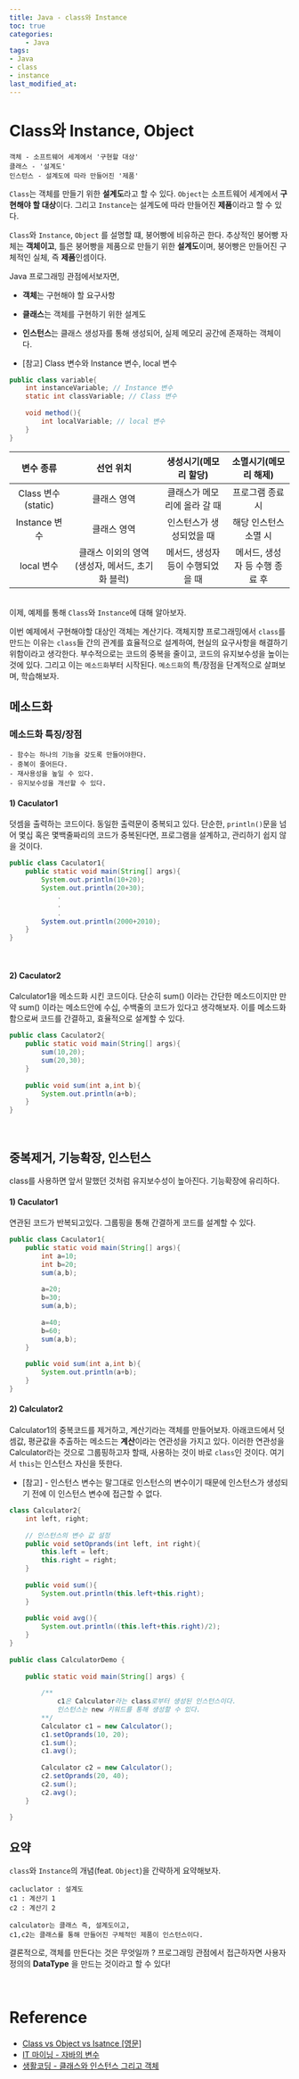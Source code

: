 ```yaml
---
title: Java - class와 Instance
toc: true
categories:	
    - Java
tags: 
- Java
- class
- instance
last_modified_at:
---
```




# Class와 Instance, Object

```
객체 - 소프트웨어 세계에서 '구현할 대상'
클래스 - '설계도'
인스턴스 - 설계도에 따라 만들어진 '제품'
```

`Class`는 객체를 만들기 위한 **설계도**라고 할 수 있다. `Object`는 소프트웨어 세계에서 **구현해야 할 대상**이다. 그리고 `Instance`는 설계도에 따라 만들어진 **제품**이라고 할 수 있다. 

`Class`와 `Instance`, `Object` 를 설명할 떄, 붕어빵에 비유하곤 한다. 추상적인 붕어빵 자체는 **객체이고**,  틀은 붕어빵을 제품으로 만들기 위한 **설계도**이며, 붕어빵은 만들어진 구체적인 실체, 즉 **제품**인셈이다.

Java 프로그래밍 관점에서보자면, 

- **객체**는 구현해야 할 요구사항
- **클래스**는 객체를 구현하기 위한 설계도
- **인스턴스**는 클래스 생성자를 통해 생성되어, 실제 메모리 공간에 존재하는 객체이다.

- [참고] Class 변수와 Instance 변수, local 변수

```java
public class variable{
	int instanceVariable; // Instance 변수
	static int classVariable; // Class 변수
    
    void method(){
        int localVariable; // local 변수
    }
}
```

|     변수 종류      |                    선언 위치                    |       생성시기(메모리 할당)       |     소멸시기(메모리 해제)      |
| :----------------: | :---------------------------------------------: | :-------------------------------: | :----------------------------: |
| Class 변수(static) |                   클래스 영역                   |   클래스가 메모리에 올라 갈 때    |        프로그램 종료 시        |
|   Instance 변수    |                   클래스 영역                   |     인스턴스가 생성되었을 때      |     해당 인스턴스 소멸 시      |
|     local 변수     | 클래스 이외의 영역(생성자, 메서드, 초기화 블럭) | 메서드, 생성자 등이 수행되었을 때 | 메서드, 생성자 등 수행 종료 후 |



<br/> 이제, 예제를 통해 `Class`와 `Instance`에 대해 알아보자.

이번 예제에서 구현해야할 대상인 객체는 계산기다. 객체지향 프로그래밍에서 `class`를 만드는 이유는 `class`들 간의 관계를 효율적으로 설계하여, 현실의 요구사항을 해결하기 위함이라고 생각한다. 부수적으로는 코드의 중복을 줄이고, 코드의 유지보수성을 높이는 것에 있다. 그리고 이는 `메소드화`부터 시작된다. `메소드화`의 특/장점을 단계적으로 살펴보며, 학습해보자.



## 메소드화

### 메소드화 특징/장점

```
- 함수는 하나의 기능을 갖도록 만들어야한다.
- 중복이 줄어든다.
- 재사용성을 높일 수 있다.
- 유지보수성을 개선할 수 있다.
```

#### 1) Caculator1

 덧셈을  출력하는 코드이다. 동일한 출력문이 중복되고 있다. 단순한, `println()`문을 넘어 몇십 혹은 몇백줄짜리의 코드가 중복된다면, 프로그램을 설계하고, 관리하기 쉽지 않을 것이다.

```java
public class Caculator1{
	public static void main(String[] args){
		System.out.println(10+20);
		System.out.println(20+30);
			.
			.
			.
		System.out.println(2000+2010);
	}
}
```

<br/>

#### 2) Caculator2

Calculator1을 메소드화 시킨 코드이다. 단순히 sum() 이라는 간단한 메소드이지만 만약 sum() 이라는 메소드안에 수십, 수백줄의 코드가 있다고 생각해보자. 이를 메소드화 함으로써 코드를 간결하고, 효율적으로 설계할 수 있다.

```java
public class Caculator2{
	public static void main(String[] args){
		sum(10,20);
        sum(20,30);
	}
	
	public void sum(int a,int b){
		System.out.println(a+b);
	}
}
```

<br/>

## 중복제거, 기능확장, 인스턴스

class를 사용하면 앞서 말했던 것처럼 유지보수성이 높아진다. 기능확장에 유리하다.

#### 1) Caculator1

 연관된 코드가 반복되고있다. 그룹핑을 통해 간결하게 코드를 설계할 수 있다.

```java
public class Caculator1{
	public static void main(String[] args){
		int a=10;
		int b=20;
		sum(a,b);
		
		a=20;
		b=30;
		sum(a,b);
        
		a=40;
		b=60;
		sum(a,b);
	}
	
	public void sum(int a,int b){
		System.out.println(a+b);
	}
}
```

#### 2) Calculator2

Calculator1의 중복코드를 제거하고, 계산기라는 객체를 만들어보자. 아래코드에서 덧셈값, 평균값을 추출하는 메소드는 **계산**이라는 연관성을 가지고 있다. 이러한 연관성을 Calculator라는 것으로 그룹핑하고자 할때, 사용하는 것이 바로  `class`인 것이다. 여기서 `this`는 인스턴스 자신을 뜻한다.

- [참고] - 인스턴스 변수는 말그대로 인스턴스의 변수이기 때문에 인스턴스가 생성되기 전에 이 인스턴스 변수에 접근할 수 없다.

```java
class Calculator2{
    int left, right;
      
    // 인스턴스의 변수 값 설정
    public void setOprands(int left, int right){
        this.left = left;
        this.right = right;
    }
      
    public void sum(){
        System.out.println(this.left+this.right);
    }
      
    public void avg(){
        System.out.println((this.left+this.right)/2);
    }
}
  
public class CalculatorDemo {
      
    public static void main(String[] args) {
          
        /**
			c1은 Calculator라는 class로부터 생성된 인스턴스이다.
        	인스턴스는 new 키워드를 통해 생성할 수 있다.
        **/
        Calculator c1 = new Calculator();
        c1.setOprands(10, 20);
        c1.sum();       
        c1.avg();       
          
        Calculator c2 = new Calculator();
        c2.setOprands(20, 40);
        c2.sum();       
        c2.avg();
    }
  
}
```



## 요약

`class`와 `Instance`의 개념(feat. `Object`)을 간략하게 요약해보자.

```
cacluclator : 설계도
c1 : 계산기 1
c2 : 계산기 2

calculator는 클래스 즉, 설계도이고,
c1,c2는 클래스를 통해 만들어진 구체적인 제품이 인스턴스이다.
```

결론적으로, 객체를 만든다는 것은 무엇일까 ? 프로그래밍 관점에서 접근하자면 사용자 정의의 **DataType** 을 만드는 것이라고 할 수 있다!

<br/>

# Reference

- [Class vs Object vs Isatnce [영문]](https://alfredjava.wordpress.com/2008/07/08/class-vs-object-vs-instance/)
- [IT 마이닝 - 자바의 변수](https://itmining.tistory.com/20)
- [생활코딩 - 클래스와 인스턴스 그리고 객체](https://www.opentutorials.org/course/1223/5400)